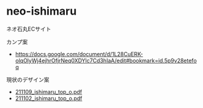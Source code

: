 # neo-ishimaru
ネオ石丸ECサイト

カンプ案  
- https://docs.google.com/document/d/1L28CuERK-olqOlyWj4ejhrOfjrNeq0XDYlc7Cd3hIaA/edit#bookmark=id.5p9v28etefoq  

 
現状のデザイン案  
- [211109_ishimaru_top_o.pdf](https://github.com/steamships/neo-ishimaru/files/7501405/211109_ishimaru_top_o.pdf)  
- [211102_ishimaru_top_o.pdf](https://github.com/steamships/neo-ishimaru/files/7501406/211102_ishimaru_top_o.pdf)  
